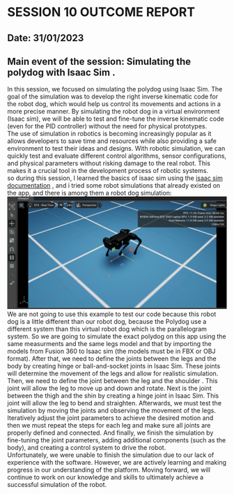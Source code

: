 # SESSION 10 OUTCOME REPORT
## Date: 31/01/2023
## Main event of the session: Simulating the polydog with Isaac Sim .
In this session, we focused on simulating the polydog using Isaac Sim. The goal of the simulation was to develop the right inverse kinematic code for the robot dog, which would help us control its movements and actions in a more precise manner. By simulating the robot dog in a virtual environment (Isaac sim), we will be able to test and fine-tune the inverse kinematic code (even for the PID controller) without the need for physical prototypes.  
The use of simulation in robotics is becoming increasingly popular as it allows developers to save time and resources while also providing a safe environment to test their ideas and designs. With robotic simulation, we can quickly test and evaluate different control algorithms, sensor configurations, and physical parameters without risking damage to the real robot. This makes it a crucial tool in the development process of robotic systems.  
so during this session, I learned the basics of isaac sim using the [isaac sim documentation](https://docs.omniverse.nvidia.com/app_isaacsim/app_isaacsim/overview.html) , and i tried some robot simulations that already existed on the app, and there is among them a robot dog simulation:  
![Alt text](Capture%20d%E2%80%99%C3%A9cran%202023-02-05%20151540.png)  
We are not going to use this example to test our code because this robot dog is a little different than our robot dog, because the Polydog use a different system than this virtual robot dog which is the parallelogram system. So we are going to simulate the exact polydog on this app using the same measurments and the same legs model and that by importing the models from Fusion 360 to Isaac sim (the models must be in FBX or OBJ format). After that, we need to define the joints between the legs and the body by creating hinge or ball-and-socket joints in Isaac Sim. These joints will determine the movement of the legs and allow for realistic simulation. Then, we need to define the joint between the leg and the shoulder . This joint will allow the leg to move up and down and rotate. Next is the joint between the thigh and the shin by creating a hinge joint in Isaac Sim. This joint will allow the leg to bend and straighten. Afterwards, we must test the simulation by moving the joints and observing the movement of the legs. Iteratively adjust the joint parameters to achieve the desired motion and then we must repeat the steps for each leg and make sure all joints are properly defined and connected. And finally, we finish the simulation by fine-tuning the joint parameters, adding additional components (such as the body), and creating a control system to drive the robot.  
Unfortunately, we were unable to finish the simulation due to our lack of experience with the software. However, we are actively learning and making progress in our understanding of the platform. Moving forward, we will continue to work on our knowledge and skills to ultimately achieve a successful simulation of the robot.
